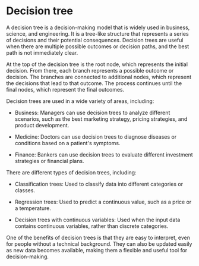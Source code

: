 # Decision tree

A decision tree is a decision-making model that is widely used in business, science, and engineering. It is a tree-like structure that represents a series of decisions and their potential consequences. Decision trees are useful when there are multiple possible outcomes or decision paths, and the best path is not immediately clear.

At the top of the decision tree is the root node, which represents the initial decision. From there, each branch represents a possible outcome or decision. The branches are connected to additional nodes, which represent the decisions that lead to that outcome. The process continues until the final nodes, which represent the final outcomes.

Decision trees are used in a wide variety of areas, including:

* Business: Managers can use decision trees to analyze different scenarios, such as the best marketing strategy, pricing strategies, and product development.

* Medicine: Doctors can use decision trees to diagnose diseases or conditions based on a patient's symptoms.

* Finance: Bankers can use decision trees to evaluate different investment strategies or financial plans.

There are different types of decision trees, including:

* Classification trees: Used to classify data into different categories or classes.

* Regression trees: Used to predict a continuous value, such as a price or a temperature.

* Decision trees with continuous variables: Used when the input data contains continuous variables, rather than discrete categories.

One of the benefits of decision trees is that they are easy to interpret, even for people without a technical background. They can also be updated easily as new data becomes available, making them a flexible and useful tool for decision-making.